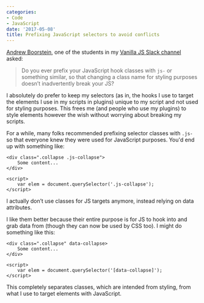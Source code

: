 ```yaml
---
categories:
- Code
- JavaScript
date: '2017-05-08'
title: Prefixing JavaScript selectors to avoid conflicts
---
```


<a href="http://andrewborstein.com">Andrew Boorstein</a>, one of the students in my <a href="https://gomakethings.com/guides/">Vanilla JS Slack channel</a> asked:

<blockquote>
  Do you ever prefix your JavaScript hook classes with <code>js-</code> or something similar, so that changing a class name for styling purposes doesn’t inadvertently break your JS?
</blockquote>

I absolutely do prefer to keep my selectors (as in, the hooks I use to target the elements I use in my scripts in plugins) unique to my script and not used for styling purposes. This frees me (and people who use my plugins) to style elements however the wish without worrying about breaking my scripts.

For a while, many folks recommended prefixing selector classes with <code>.js-</code> so that everyone knew they were used for JavaScript purposes. You'd end up with something like:

<pre><code class="lang-markup">&lt;div class=".collapse .js-collapse"&gt;
    Some content...
&lt;/div&gt;

&lt;script&gt;
    var elem = document.querySelector('.js-collapse');
&lt;/script&gt;
</code></pre>

I actually don’t use classes for JS targets anymore, instead relying on data attributes.

I like them better because their entire purpose is for JS to hook into and grab data from (though they can now be used by CSS too). I might do something like this:

<pre><code class="lang-markup">&lt;div class=".collapse" data-collapse&gt;
    Some content...
&lt;/div&gt;

&lt;script&gt;
    var elem = document.querySelector('[data-collapse]');
&lt;/script&gt;
</code></pre>

This completely separates classes, which are intended from styling, from what I use to target elements with JavaScript.